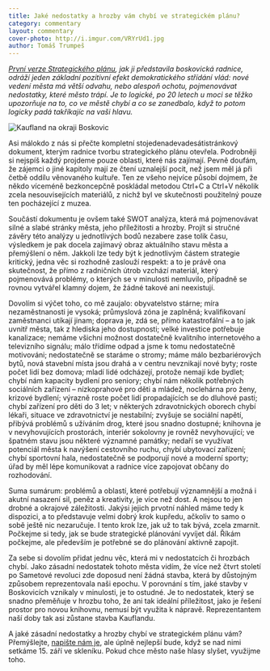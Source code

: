 ```yaml
---
title: Jaké nedostatky a hrozby vám chybí ve strategickém plánu?
category: commentary
layout: commentary
cover-photo: http://i.imgur.com/VRYrUd1.jpg
author: Tomáš Trumpeš
---
```


*[První verze Strategického plánu](/clanky/2015/08/strategicky-plan.html), jak ji představila boskovická radnice, odráží jeden základní pozitivní efekt demokratického střídání vlád: nové vedení města má větší odvahu, nebo alespoň ochotu, pojmenovávat nedostatky, které město trápí. Je to logické, po 20 letech u moci se těžko upozorňuje na to, co ve městě chybí a co se zanedbalo, když to potom logicky padá takříkajíc na vaši hlavu.*

<img src="http://i.imgur.com/VRYrUd1.jpg" alt="Kaufland na okraji Boskovic" class="img-responsive">

Asi málokdo z nás si přečte kompletní stojedenadevadesátistránkový dokument, kterým radnice tvorbu strategického plánu otevřela. Podrobněji si nejspíš každý projdeme pouze oblasti, které nás zajímají. Pevně doufám, že zájemci o jiné kapitoly mají ze čtení uznalejší pocit, než jsem měl já při četbě oddílu věnovaného kultuře. Ten ze všeho nejvíce působí dojmem, že někdo víceméně bezkoncepčně poskládal metodou Ctrl+C a Ctrl+V několik zcela nesouvisejících materiálů, z nichž byl ve skutečnosti použitelný pouze ten pocházející z muzea.

Součástí dokumentu je ovšem také SWOT analýza, která má pojmenovávat silné a slabé stránky města, jeho příležitosti a hrozby. Projít si stručné závěry této analýzy u jednotlivých bodů nezabere zase tolik času, výsledkem je pak docela zajímavý obraz aktuálního stavu města a přemýšlení o něm. Jakkoli lze tedy být k jednotlivým částem strategie kritický, jedna věc si rozhodně zaslouží respekt: a to je právě ona skutečnost, že přímo z radničních útrob vzchází materiál, který pojmenovává problémy, o kterých se v minulosti nemluvilo, případně se rovnou vytvářel klamný dojem, že žádné takové ani neexistují.

Dovolím si výčet toho, co mě zaujalo: obyvatelstvo stárne; míra nezaměstnanosti je vysoká; průmyslová zóna je zaplněná; kvalifikovaní zaměstnanci utíkají jinam; doprava je, zdá se, přímo katastrofální – a to jak uvnitř města, tak z hlediska jeho dostupnosti; velké investice potřebuje kanalizace; nemáme všichni možnost dostatečně kvalitního internetového a televizního signálu; málo třídíme odpad a jsme k tomu nedostatečně motivováni; nedostatečně se staráme o stromy; máme málo bezbariérových bytů, nová stavební místa jsou drahá a v centru nevznikají nové byty; roste počet lidí bez domova; mladí lidé odcházejí, protože nemají kde bydlet; chybí nám kapacity bydlení pro seniory; chybí nám několik potřebných sociálních zařízení – nízkoprahové pro děti a mládež, noclehárna pro ženy, krizové bydlení; výrazně roste počet lidí propadajících se do dluhové pasti; chybí zařízení pro děti do 3 let; v některých zdravotnických oborech chybí lékaři, situace ve zdravotnictví je nestabilní; zvyšuje se sociální napětí, přibývá problémů s užíváním drog, které jsou snadno dostupné; knihovna je v nevyhovujících prostorách, interiér sokolovny je rovněž nevyhovující; ve špatném stavu jsou některé významné památky; nedaří se využívat potenciál města k navýšení cestovního ruchu, chybí ubytovací zařízení; chybí sportovní hala, nedostatečně se podporují nové a moderní sporty; úřad by měl lépe komunikovat a radnice více zapojovat občany do rozhodování. 

Suma sumárum: problémů a oblastí, které potřebují významnější a možná i akutní nasazení sil, peněz a kreativity, je více než dost. A nejsou to jen drobné a okrajové záležitosti. Jakýsi jejich prvotní náhled máme tedy k dispozici, a to představuje velmi dobrý krok kupředu, ačkoliv to samo o sobě ještě nic nezaručuje. I tento krok lze, jak už to tak bývá, zcela zmarnit. Počkejme si tedy, jak se bude strategické plánování vyvíjet dál. Říkám počkejme, ale především je potřebné se do plánování aktivně zapojit.

Za sebe si dovolím přidat jednu věc, která mi v nedostatcích či hrozbách chybí. Jako zásadní nedostatek tohoto města vidím, že více než čtvrt století po Sametové revoluci zde doposud není žádná stavba, která by důstojným způsobem reprezentovala naši epochu. V porovnání s tím, jaké stavby v Boskovicích vznikaly v minulosti, je to ostudné. Je to nedostatek, který se snadno přeměňuje v hrozbu toho, že ani tak ideální příležitost, jako je řešení prostor pro novou knihovnu, nemusí být využita k nápravě. Reprezentantem naší doby tak asi zůstane stavba Kauflandu.

A jaké zásadní nedostatky a hrozby chybí ve strategickém plánu vám? Přemýšlejte, [napište nám je](mailto:ohlasy@ohlasy.info), ale úplně nejlepší bude, když se nad nimi setkáme 15. září ve skleníku. Pokud chce město naše hlasy slyšet, využijme toho.
